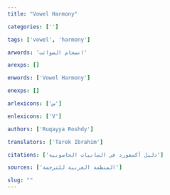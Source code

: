 ```yaml
---
title: "Vowel Harmony"

categories: ['']

tags: ['vowel', 'harmony']

arwords: 'انسجام الصوائت'

arexps: []

enwords: ['Vowel Harmony']

enexps: []

arlexicons: ['س']

enlexicons: ['V']

authors: ['Ruqayya Roshdy']

translators: ['Tarek Ibrahim']

citations: ['دليل أكسفورد في السانيات الحاسوبية']

sources: ['المنظمة العربية للترجمة']

slug: ""
---
```

